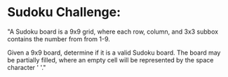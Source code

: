 # Sudoku Challenge:

"A Sudoku board is a 9x9 grid, where each row, column, and 3x3 subbox
 contains the number from from 1-9.
 
 Given a 9x9 board, determine if it is a valid Sudoku board.
 The board may be partially filled, where an empty cell will
 be represented by the space character ' '."
